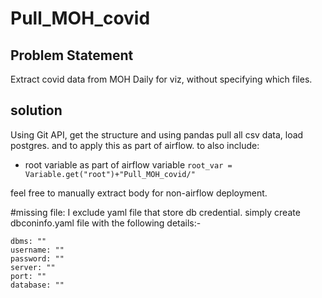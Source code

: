 # Pull_MOH_covid

## Problem Statement
Extract covid data from MOH Daily for viz, without specifying which files. 

## solution
Using Git API, get the structure and using pandas pull all csv data, load postgres.
and to apply this as part of airflow. to also include:
- root variable as part of airflow variable `root_var = Variable.get("root")+"Pull_MOH_covid/"`

feel free to manually extract body for non-airflow deployment.

#missing file:
I exclude yaml file that store db credential. simply create dbconinfo.yaml file with the following details:-
  ```
  dbms: ""
  username: ""
  password: ""
  server: ""
  port: ""
  database: ""
  ```

  

